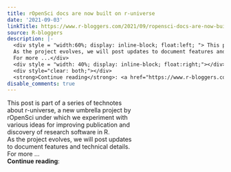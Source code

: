 ```yaml
---
title: rOpenSci docs are now built on r-universe
date: '2021-09-03'
linkTitle: https://www.r-bloggers.com/2021/09/ropensci-docs-are-now-built-on-r-universe/
source: R-bloggers
description: |-
  <div style = "width:60%; display: inline-block; float:left; "> This post is part of a series of technotes about r-universe, a new umbrella project by rOpenSci under which we experiment with various ideas for improving publication and discovery of research software in R.<br />
  As the project evolves, we will post updates to document features and technical details.<br />
  For more ...</div>
  <div style = "width: 40%; display: inline-block; float:right;"></div>
  <div style="clear: both;"></div>
  <strong>Continue reading</strong>: <a href="https://www.r-bloggers.com/2021/09/ropensci-docs-are-now-built-on- ...
disable_comments: true
---
```

<div style = "width:60%; display: inline-block; float:left; "> This post is part of a series of technotes about r-universe, a new umbrella project by rOpenSci under which we experiment with various ideas for improving publication and discovery of research software in R.<br />
As the project evolves, we will post updates to document features and technical details.<br />
For more ...</div>
<div style = "width: 40%; display: inline-block; float:right;"></div>
<div style="clear: both;"></div>
<strong>Continue reading</strong>: <a href="https://www.r-bloggers.com/2021/09/ropensci-docs-are-now-built-on- ...